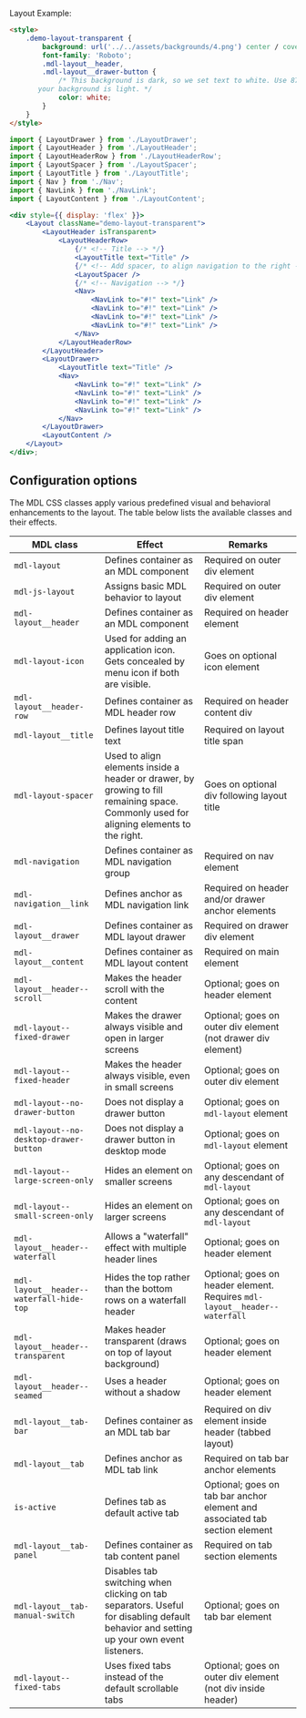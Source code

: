 Layout Example:

```html
<style>
    .demo-layout-transparent {
        background: url('../../assets/backgrounds/4.png') center / cover;
        font-family: 'Roboto';
        .mdl-layout__header,
        .mdl-layout__drawer-button {
            /* This background is dark, so we set text to white. Use 87% black instead if
       your background is light. */
            color: white;
        }
    }
</style>
```

```jsx
import { LayoutDrawer } from './LayoutDrawer';
import { LayoutHeader } from './LayoutHeader';
import { LayoutHeaderRow } from './LayoutHeaderRow';
import { LayoutSpacer } from './LayoutSpacer';
import { LayoutTitle } from './LayoutTitle';
import { Nav } from './Nav';
import { NavLink } from './NavLink';
import { LayoutContent } from './LayoutContent';

<div style={{ display: 'flex' }}>
    <Layout className="demo-layout-transparent">
        <LayoutHeader isTransparent>
            <LayoutHeaderRow>
                {/* <!-- Title --> */}
                <LayoutTitle text="Title" />
                {/* <!-- Add spacer, to align navigation to the right --> */}
                <LayoutSpacer />
                {/* <!-- Navigation --> */}
                <Nav>
                    <NavLink to="#!" text="Link" />
                    <NavLink to="#!" text="Link" />
                    <NavLink to="#!" text="Link" />
                    <NavLink to="#!" text="Link" />
                </Nav>
            </LayoutHeaderRow>
        </LayoutHeader>
        <LayoutDrawer>
            <LayoutTitle text="Title" />
            <Nav>
                <NavLink to="#!" text="Link" />
                <NavLink to="#!" text="Link" />
                <NavLink to="#!" text="Link" />
                <NavLink to="#!" text="Link" />
            </Nav>
        </LayoutDrawer>
        <LayoutContent />
    </Layout>
</div>;
```

## Configuration options

The MDL CSS classes apply various predefined visual and behavioral enhancements to the layout. The table below lists the available classes and their effects.

| MDL class                                | Effect                                                                                                                                  | Remarks                                                                     |
| ---------------------------------------- | --------------------------------------------------------------------------------------------------------------------------------------- | --------------------------------------------------------------------------- |
| `mdl-layout`                             | Defines container as an MDL component                                                                                                   | Required on outer div element                                               |
| `mdl-js-layout`                          | Assigns basic MDL behavior to layout                                                                                                    | Required on outer div element                                               |
| `mdl-layout__header`                     | Defines container as an MDL component                                                                                                   | Required on header element                                                  |
| `mdl-layout-icon`                        | Used for adding an application icon. Gets concealed by menu icon if both are visible.                                                   | Goes on optional icon element                                               |
| `mdl-layout__header-row`                 | Defines container as MDL header row                                                                                                     | Required on header content div                                              |
| `mdl-layout__title`                      | Defines layout title text                                                                                                               | Required on layout title span                                               |
| `mdl-layout-spacer`                      | Used to align elements inside a header or drawer, by growing to fill remaining space. Commonly used for aligning elements to the right. | Goes on optional div following layout title                                 |
| `mdl-navigation`                         | Defines container as MDL navigation group                                                                                               | Required on nav element                                                     |
| `mdl-navigation__link`                   | Defines anchor as MDL navigation link                                                                                                   | Required on header and/or drawer anchor elements                            |
| `mdl-layout__drawer`                     | Defines container as MDL layout drawer                                                                                                  | Required on drawer div element                                              |
| `mdl-layout__content`                    | Defines container as MDL layout content                                                                                                 | Required on main element                                                    |
| `mdl-layout__header--scroll`             | Makes the header scroll with the content                                                                                                | Optional; goes on header element                                            |
| `mdl-layout--fixed-drawer`               | Makes the drawer always visible and open in larger screens                                                                              | Optional; goes on outer div element (not drawer div element)                |
| `mdl-layout--fixed-header`               | Makes the header always visible, even in small screens                                                                                  | Optional; goes on outer div element                                         |
| `mdl-layout--no-drawer-button`           | Does not display a drawer button                                                                                                        | Optional; goes on `mdl-layout` element                                      |
| `mdl-layout--no-desktop-drawer-button`   | Does not display a drawer button in desktop mode                                                                                        | Optional; goes on `mdl-layout` element                                      |
| `mdl-layout--large-screen-only`          | Hides an element on smaller screens                                                                                                     | Optional; goes on any descendant of `mdl-layout`                            |
| `mdl-layout--small-screen-only`          | Hides an element on larger screens                                                                                                      | Optional; goes on any descendant of `mdl-layout`                            |
| `mdl-layout__header--waterfall`          | Allows a "waterfall" effect with multiple header lines                                                                                  | Optional; goes on header element                                            |
| `mdl-layout__header--waterfall-hide-top` | Hides the top rather than the bottom rows on a waterfall header                                                                         | Optional; goes on header element. Requires `mdl-layout__header--waterfall`  |
| `mdl-layout__header--transparent`        | Makes header transparent (draws on top of layout background)                                                                            | Optional; goes on header element                                            |
| `mdl-layout__header--seamed`             | Uses a header without a shadow                                                                                                          | Optional; goes on header element                                            |
| `mdl-layout__tab-bar`                    | Defines container as an MDL tab bar                                                                                                     | Required on div element inside header (tabbed layout)                       |
| `mdl-layout__tab`                        | Defines anchor as MDL tab link                                                                                                          | Required on tab bar anchor elements                                         |
| `is-active`                              | Defines tab as default active tab                                                                                                       | Optional; goes on tab bar anchor element and associated tab section element |
| `mdl-layout__tab-panel`                  | Defines container as tab content panel                                                                                                  | Required on tab section elements                                            |
| `mdl-layout__tab-manual-switch`          | Disables tab switching when clicking on tab separators. Useful for disabling default behavior and setting up your own event listeners.  | Optional; goes on tab bar element                                           |
| `mdl-layout--fixed-tabs`                 | Uses fixed tabs instead of the default scrollable tabs                                                                                  | Optional; goes on outer div element (not div inside header)                 |
